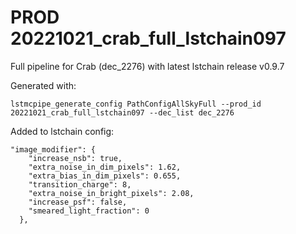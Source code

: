 # PROD 20221021_crab_full_lstchain097

Full pipeline for Crab (dec_2276) with latest lstchain release v0.9.7

Generated with:

```
lstmcpipe_generate_config PathConfigAllSkyFull --prod_id 20221021_crab_full_lstchain097 --dec_list dec_2276
```

Added to lstchain config:
```
"image_modifier": {
    "increase_nsb": true,
    "extra_noise_in_dim_pixels": 1.62,
    "extra_bias_in_dim_pixels": 0.655,
    "transition_charge": 8,
    "extra_noise_in_bright_pixels": 2.08,
    "increase_psf": false,
    "smeared_light_fraction": 0
  },
```
